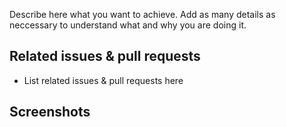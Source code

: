 <!--
Please have a look at our contribution guidelines:
https://github.com/axe312ger/gatsby-starter-collaborative-app/blob/master/CONTRIBUTING.md
-->

Describe here what you want to achieve. Add as many details as neccessary to understand what and why you are doing it.

## Related issues & pull requests

* List related issues & pull requests here


## Screenshots

<!--
Remove this section when your code does not modify the design.
-->
